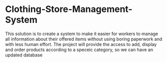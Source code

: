 # Clothing-Store-Management-System
This solution is to create a system to make it easier for workers to manage all information about their offered items
without using boring paperwork and with less human effort.
The project will provide the access to add,
display and order products according to a speceic category, so we can
have an updated database
